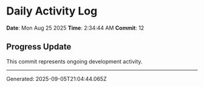 # Daily Activity Log

**Date**: Mon Aug 25 2025
**Time**: 2:34:44 AM
**Commit**: 12

## Progress Update

This commit represents ongoing development activity.

---
Generated: 2025-09-05T21:04:44.065Z
